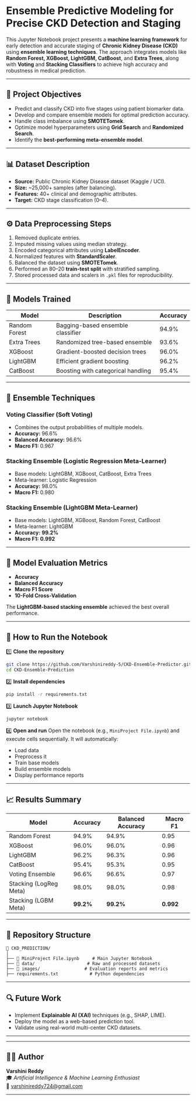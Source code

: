 #  Ensemble Predictive Modeling for Precise CKD Detection and Staging

This Jupyter Notebook project presents a **machine learning framework** for early detection and accurate staging of **Chronic Kidney Disease (CKD)** using **ensemble learning techniques**.
The approach integrates models like **Random Forest, XGBoost, LightGBM, CatBoost**, and **Extra Trees**, along with **Voting** and **Stacking Classifiers** to achieve high accuracy and robustness in medical prediction.

---

## 📌 Project Objectives

* Predict and classify CKD into five stages using patient biomarker data.
* Develop and compare ensemble models for optimal prediction accuracy.
* Handle class imbalance using **SMOTETomek**.
* Optimize model hyperparameters using **Grid Search** and **Randomized Search**.
* Identify the **best-performing meta-ensemble model**.

---

## 📊 Dataset Description

* **Source:** Public Chronic Kidney Disease dataset (Kaggle / UCI).
* **Size:** ~25,000+ samples (after balancing).
* **Features:** 40+ clinical and demographic attributes.
* **Target:** CKD stage classification (0–4).

---

## ⚙️ Data Preprocessing Steps

1. Removed duplicate entries.
2. Imputed missing values using median strategy.
3. Encoded categorical attributes using **LabelEncoder**.
4. Normalized features with **StandardScaler**.
5. Balanced the dataset using **SMOTETomek**.
6. Performed an 80–20 **train-test split** with stratified sampling.
7. Stored processed data and scalers in `.pkl` files for reproducibility.

---

## 🧩 Models Trained

| Model         | Description                        | Accuracy |
| ------------- | ---------------------------------- | -------- |
| Random Forest | Bagging-based ensemble classifier  | 94.9%    |
| Extra Trees   | Randomized tree-based ensemble     | 93.6%    |
| XGBoost       | Gradient-boosted decision trees    | 96.0%    |
| LightGBM      | Efficient gradient boosting        | 96.2%    |
| CatBoost      | Boosting with categorical handling | 95.4%    |

---

## 🧮 Ensemble Techniques

### **Voting Classifier (Soft Voting)**

* Combines the output probabilities of multiple models.
* **Accuracy:** 96.6%
* **Balanced Accuracy:** 96.6%
* **Macro F1:** 0.967

### **Stacking Ensemble (Logistic Regression Meta-Learner)**

* Base models: LightGBM, XGBoost, CatBoost, Extra Trees
* Meta-learner: Logistic Regression
* **Accuracy:** 98.0%
* **Macro F1:** 0.980

### **Stacking Ensemble (LightGBM Meta-Learner)**

* Base models: LightGBM, XGBoost, Random Forest, CatBoost
* Meta-learner: LightGBM
* **Accuracy:** **99.2%**
* **Macro F1:** **0.992**

---

## 🧠 Model Evaluation Metrics

* **Accuracy**
* **Balanced Accuracy**
* **Macro F1 Score**
* **10-Fold Cross-Validation**

The **LightGBM-based stacking ensemble** achieved the best overall performance.

---

## 📓 How to Run the Notebook

1️⃣ **Clone the repository**

```bash
git clone https://github.com/Varshinireddy-5/CKD-Ensemble-Predictor.git
cd CKD-Ensemble-Prediction
```

2️⃣ **Install dependencies**

```bash
pip install -r requirements.txt
```

3️⃣ **Launch Jupyter Notebook**

```bash
jupyter notebook
```

4️⃣ **Open and run**
Open the notebook (e.g., `MiniProject File.ipynb`) and execute cells sequentially.
It will automatically:

* Load data
* Preprocess it
* Train base models
* Build ensemble models
* Display performance reports

---

## 📈 Results Summary

| Model                  | Accuracy  | Balanced Accuracy | Macro F1  |
| ---------------------- | --------- | ----------------- | --------- |
| Random Forest          | 94.9%     | 94.9%             | 0.95      |
| XGBoost                | 96.0%     | 96.0%             | 0.96      |
| LightGBM               | 96.2%     | 96.3%             | 0.96      |
| CatBoost               | 95.4%     | 95.3%             | 0.95      |
| Voting Ensemble        | 96.6%     | 96.6%             | 0.97      |
| Stacking (LogReg Meta) | 98.0%     | 98.0%             | 0.98      |
| Stacking (LGBM Meta)   | **99.2%** | **99.2%**         | **0.992** |

---

## 📁 Repository Structure

```
📂 CKD_PREDICTION/
│
├── 📘 MiniProject File.ipynb     # Main Jupyter Notebook
├── 📂 data/                    # Raw and processed datasets
├── 📂 images/                 # Evaluation reports and metrics
├── requirements.txt            # Python dependencies                
```

---

## 🔍 Future Work

* Implement **Explainable AI (XAI)** techniques (e.g., SHAP, LIME).
* Deploy the model as a web-based prediction tool.
* Validate using real-world multi-center CKD datasets.

---

---

## 👩‍💻 Author

**Varshini Reddy**  
🎓 *Artificial Intelligence & Machine Learning Enthusiast*  
📧 [varshinireddy724@gmail.com](mailto:varshinireddy724@gmail.com)  

---

